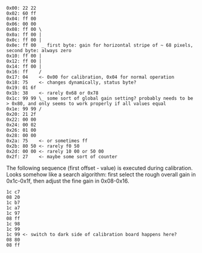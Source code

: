 ```
0x00: 22 22 
0x02: 60 ff 
0x04: ff 00 
0x06: 00 00 
0x08: ff 00 \
0x0a: ff 00 |
0x0c: ff 00 |
0x0e: ff 00  _ first byte: gain for horizontal stripe of ~ 68 pixels, second byte: always zero
0x10: ff 00 |
0x12: ff 00 |
0x14: ff 00 |
0x16: ff    /
0x17: 04    <- 0x00 for calibration, 0x04 for normal operation
0x18: 75    <- changes dynamically, status byte?
0x19: 01 6f
0x1b: 38    <- rarely 0x68 or 0x78
0x1c: 99 99 \_ some sort of global gain setting? probably needs to be > 0x80, and only seems to work properly if all values equal
0x1e: 99 99 / 
0x20: 21 2f 
0x22: 00 00 
0x24: 00 02 
0x26: 01 00 
0x28: 00 00 
0x2a: 75    <- or sometimes ff
0x2b: 80 50 <- rarely f0 50
0x2d: 00 00 <- rarely 10 00 or 50 00
0x2f: 27    <- maybe some sort of counter 
```

The following sequence (first offset - value) is executed during calibration. Looks somehow like a search
algorithm: first select the rough overall gain in 0x1c-0x1f, then adjust the fine gain in 0x08-0x16.
```
1c c7
08 20
1c b7
1c a7
1c 97
08 ff
1c 98
1c 99
1c 99 <- switch to dark side of calibration board happens here?
08 80
08 ff
```
